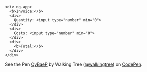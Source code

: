 ```
<div ng-app>
  <b>Invoice:</b>
  <div>
    Quantity: <input type="number" min="0">
  </div>
  <div>
    Costs: <input type="number" min="0">
  </div>
  <div>
    <b>Total:</b>
  </div>
</div>
```

<p data-height="314" data-theme-id="0" data-slug-hash="OyBaeP" data-default-tab="result" data-user="walkingtree" class='codepen'>See the Pen <a href='http://codepen.io/walkingtree/pen/OyBaeP/'>OyBaeP</a> by Walking Tree (<a href='http://codepen.io/walkingtree'>@walkingtree</a>) on <a href='http://codepen.io'>CodePen</a>.</p>
<script async src="//assets.codepen.io/assets/embed/ei.js"></script>
